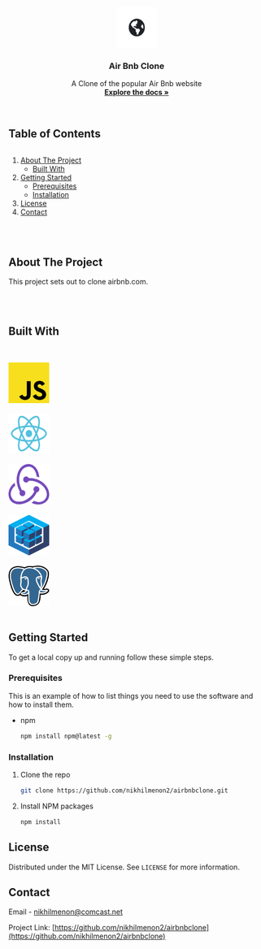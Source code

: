 <!-- PROJECT LOGO -->
<br />
<p align="center">
  <a href="https://github.com/nikhilmenon2/airbnbclone">
    <img src="images/logo.png" alt="Logo" width="80" height="80">
  </a>

  <h3 align="center">Air Bnb Clone</h3>

  <p align="center">
    A Clone of the popular Air Bnb website
    <br />
    <a href="https://github.com/nikhilmenon2/airbnbclone"><strong>Explore the docs »</strong></a>
    <br />
    <br />

  </p>
</p>

<!-- TABLE OF CONTENTS -->

  <summary><h2 style="display: inline-block">Table of Contents</h2></summary>
  <ol>
    <li>
      <a href="#about-the-project">About The Project</a>
      <ul>
        <li><a href="#built-with">Built With</a></li>
      </ul>
    </li>
    <li>
      <a href="#getting-started">Getting Started</a>
      <ul>
        <li><a href="#prerequisites">Prerequisites</a></li>
        <li><a href="#installation">Installation</a></li>
      </ul>
    </li>
    <li><a href="#license">License</a></li>
    <li><a href="#contact">Contact</a></li>
  </ol>
<br>
<br>

<!-- ABOUT THE PROJECT -->

## About The Project

This project sets out to clone airbnb.com.

<br><br/>

## Built With

<br>

<p align="left">
  <a href="https://www.javascript.com/">
    <img src="images/javascript.svg" alt="Javascript" width="80" height="80">
  </a>
<br>
<br>
  <a href="https://reactjs.org/">
    <img src="images/react.svg" alt="React" width="80" height="80">
  </a>
<br>  
<br>
    <a href="https://redux.js.org/">
    <img src="images/redux.svg" alt="Redux" width="80" height="80">
  </a>
<br>  
<br>
    <a href="https://sequelize.org/">
    <img src="images/sequelize.svg" alt="Sequelize" width="80" height="80">
  </a>
<br>  
<br>
    <a href="https://www.postgresql.org/">
    <img src="images/postgresql.svg" alt="Logo" width="80" height="80">
  </a>
<br> 
<br>

<p/>

<!-- GETTING STARTED -->

## Getting Started

To get a local copy up and running follow these simple steps.

### Prerequisites

This is an example of how to list things you need to use the software and how to install them.

- npm
  ```sh
  npm install npm@latest -g
  ```

### Installation

1. Clone the repo
   ```sh
   git clone https://github.com/nikhilmenon2/airbnbclone.git
   ```
2. Install NPM packages
   ```sh
   npm install
   ```

<!-- LICENSE -->

## License

Distributed under the MIT License. See `LICENSE` for more information.

<!-- CONTACT -->

## Contact

Email - nikhilmenon@comcast.net

Project Link: [https://github.com/nikhilmenon2/airbnbclone](https://github.com/nikhilmenon2/airbnbclone)
